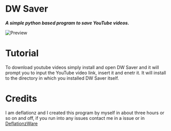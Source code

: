 # DW Saver
***A simple python based program to save YouTube videos.***

![Preview](https://media.discordapp.net/attachments/922684903613689907/933618959129911306/unknown.png?width=810&height=500)

# Tutorial

To download youtube videos simply install and open DW Saver and it will prompt you to input the YouTube video link, insert it and enetr it. It will install to the directory in which you installed DW Saver itself.

# Credits

I am deflationz and I created this program by myself in about three hours or so on and off, if you run into any issues contact me in a issue or in [DeflationzWare](https://discord.gg/XxsQzu738M)
